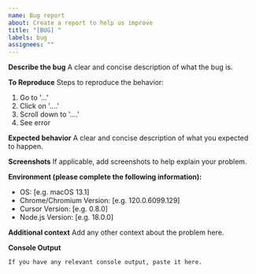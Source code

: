 ```yaml
---
name: Bug report
about: Create a report to help us improve
title: "[BUG] "
labels: bug
assignees: ""
---
```


**Describe the bug**
A clear and concise description of what the bug is.

**To Reproduce**
Steps to reproduce the behavior:

1. Go to '...'
2. Click on '....'
3. Scroll down to '....'
4. See error

**Expected behavior**
A clear and concise description of what you expected to happen.

**Screenshots**
If applicable, add screenshots to help explain your problem.

**Environment (please complete the following information):**

- OS: [e.g. macOS 13.1]
- Chrome/Chromium Version: [e.g. 120.0.6099.129]
- Cursor Version: [e.g. 0.8.0]
- Node.js Version: [e.g. 18.0.0]

**Additional context**
Add any other context about the problem here.

**Console Output**

```
If you have any relevant console output, paste it here.
```
